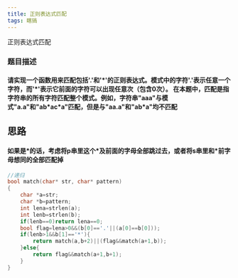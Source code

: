 ```yaml
---
title: 正则表达式匹配
tags: 瞎搞
---
```


正则表达式匹配

<!--more-->

### 题目描述

#### 请实现一个函数用来匹配包括'.'和'\*'的正则表达式。模式中的字符'.'表示任意一个字符，而'\*'表示它前面的字符可以出现任意次（包含0次）。 在本题中，匹配是指字符串的所有字符匹配整个模式。例如，字符串"aaa"与模式"a.a"和"ab\*ac\*a"匹配，但是与"aa.a"和"ab\*a"均不匹配

## 思路
#### 如果是\*的话，考虑将p串里这个\*及前面的字母全部跳过去，或者将s串里和\*前字母想同的全部匹配掉



```c++
//递归
bool match(char* str, char* pattern)
{
    char *a=str;
    char *b=pattern;
    int lena=strlen(a);
    int lenb=strlen(b);
    if(lenb==0)return lena==0;
    bool flag=lena>0&&(b[0]=='.'||(a[0]==b[0]));
    if(lenb>1&&b[1]=='*'){
        return match(a,b+2)||(flag&&match(a+1,b));
    }else{
        return flag&&match(a+1,b+1);
    }
}
```